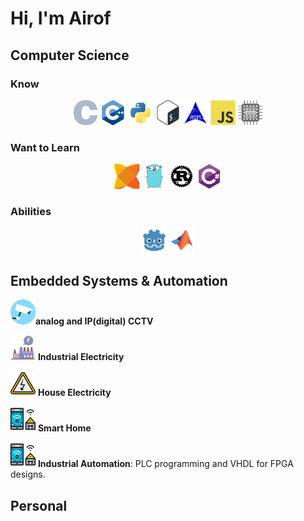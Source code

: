 # Hi, I'm Airof

## Computer Science

### Know
<p align="center">
  <img src="icons/programming languages/C.svg" width="40" height="40" alt="C">
  <img src="icons/programming languages/cpp.svg" width="40" height="40" alt="C++">
  <img src="icons/programming languages/python.svg" width="40" height="40" alt="Python">
  <img src="icons/programming languages/bash.svg" width="40" height="40" alt="Bash">
  <img src="icons/programming languages/asm.svg" width="40" height="40" alt="ASM">
  <img src="icons/programming languages/javascript.svg" width="40" height="40" alt="JavaScript">
  <img src="icons/programming languages/vhdl.svg" width="40" height="40" alt="VHDL">
</p>

### Want to Learn
<p align="center">
  <img src="icons/programming languages/hexe.svg" width="40" height="40" alt="Hexe">
  <img src="icons/programming languages/GO.svg" width="40" height="40" alt="Go">
  <img src="icons/programming languages/Rust.svg" width="40" height="40" alt="Rust">
  <img src="icons/programming languages/C-sharp.svg" width="40" height="40" alt="C-sharp">
</p>

### Abilities
<p align="center">
  <img src="icons/apps/godot.svg" width="40" height="40" alt="Godot">
  <img src="icons/apps/matlab.svg" width="40" height="40" alt="Matlab">
</p>

## Embedded Systems & Automation
<p >
  
  <img src="icons/cctv-svgrepo-com.svg" width="40" height="40" alt="CCTV">**analog and IP(digital) CCTV**
  
  <img src="icons/energy-industry-energetic-thunderbolt-power-svgrepo-com.svg" width="40" height="40" alt="Industrial Electricity"> **Industrial Electricity**
  
  <img src="icons/electricity-svgrepo-com.svg" width="40" height="40" alt="House Electricity"> **House Electricity**
  
  <img src="icons/smart-home-svgrepo-com.svg" width="40" height="40" alt="Smart Home"> **Smart Home**
  
  <img src="icons/smart-home-svgrepo-com.svg" width="40" height="40" alt="Smart Home"> **Industrial Automation**: PLC programming and VHDL for FPGA designs.
</p>

## Personal
<!-- Add your personal content here later, e.g., hobbies, interests, or bio. For example: "I enjoy hiking and reading sci-fi books." -->
